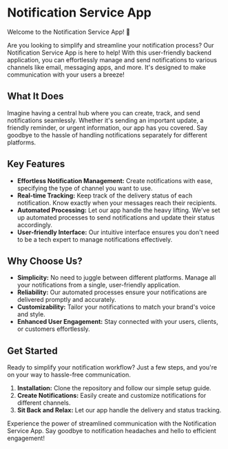 # Notification Service App

Welcome to the Notification Service App! 🚀

Are you looking to simplify and streamline your notification process? Our Notification Service App is here to help! With this user-friendly backend application, you can effortlessly manage and send notifications to various channels like email, messaging apps, and more. It's designed to make communication with your users a breeze!

## What It Does

Imagine having a central hub where you can create, track, and send notifications seamlessly. Whether it's sending an important update, a friendly reminder, or urgent information, our app has you covered. Say goodbye to the hassle of handling notifications separately for different platforms.

## Key Features

- **Effortless Notification Management:** Create notifications with ease, specifying the type of channel you want to use.
- **Real-time Tracking:** Keep track of the delivery status of each notification. Know exactly when your messages reach their recipients.
- **Automated Processing:** Let our app handle the heavy lifting. We've set up automated processes to send notifications and update their status accordingly.
- **User-friendly Interface:** Our intuitive interface ensures you don't need to be a tech expert to manage notifications effectively.

## Why Choose Us?

- **Simplicity:** No need to juggle between different platforms. Manage all your notifications from a single, user-friendly application.
- **Reliability:** Our automated processes ensure your notifications are delivered promptly and accurately.
- **Customizability:** Tailor your notifications to match your brand's voice and style.
- **Enhanced User Engagement:** Stay connected with your users, clients, or customers effortlessly.

## Get Started

Ready to simplify your notification workflow? Just a few steps, and you're on your way to hassle-free communication.

1. **Installation:** Clone the repository and follow our simple setup guide.
2. **Create Notifications:** Easily create and customize notifications for different channels.
3. **Sit Back and Relax:** Let our app handle the delivery and status tracking.

Experience the power of streamlined communication with the Notification Service App. Say goodbye to notification headaches and hello to efficient engagement!
